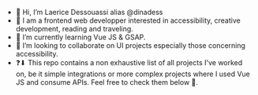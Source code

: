 - 👋 Hi, I’m Laerice Dessouassi alias @dinadess
- 👀 I am a frontend web developper interested in accessibility, creative development, reading and traveling.
- 🌱 I’m currently learning Vue JS & GSAP.
- 💞️ I’m looking to collaborate on UI projects especially those concerning accessibility.
- ❓⬇ This repo contains a non exhaustive list of all projects I've worked on, be it simple integrations or more complex projects where I used Vue JS and consume APIs. Feel free to check them below 🤠.

<!---
dinadess/dinadess is a ✨ special ✨ repository because its `README.md` (this file) appears on your GitHub profile.
You can click the Preview link to take a look at your changes.
--->
